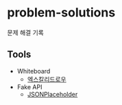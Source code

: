 # problem-solutions
문제 해결 기록

## Tools

- Whiteboard
  - [엑스칼리드로우](https://excalidraw.com/)
- Fake API
  - [JSONPlaceholder](https://jsonplaceholder.typicode.com/)
